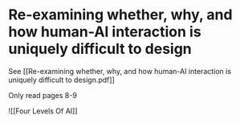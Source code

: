 # Re-examining whether, why, and how human-AI interaction is uniquely difficult to design
See [[Re-examining whether, why, and how human-AI interaction is uniquely difficult to design.pdf]]

Only read pages 8-9

![[Four Levels Of AI]]
